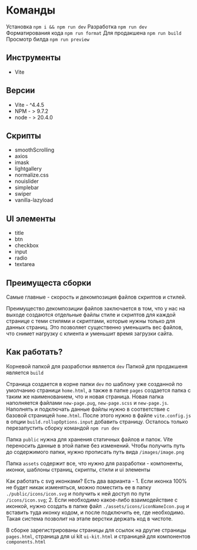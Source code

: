 # Команды

Установка `npm i && npm run dev`
Разработка `npm run dev`
Форматирования кода `npm run format`
Для продакшена `npm run build`
Просмотр билда `npm run preview`

## Инструменты

-   Vite

## Версии

-   Vite - ^4.4.5
-   NPM - > 9.7.2
-   node - > 20.4.0

## Скрипты

-   smoothScrolling
-   axios
-   imask
-   lightgallery
-   normalize.css
-   nouislider
-   simplebar
-   swiper
-   vanilla-lazyload

## UI элементы

-   title
-   btn
-   checkbox
-   input
-   radio
-   textarea

## Преимущеста сборки

Самые главные - скорость и декомпозиция файлов скриптов и стилей.

Преимущество декомпозиции файлов заключается в том, что у нас на выходе создаются отдельные файлы стиле и скриптов для каждой странице с теми стилями и скриптами, которые нужны только для данных страниц. Это позволяет существенно уменьшить вес файлов, что снимет нагрузку с клиента и уменьшит время загрузки сайта.

## Как работать?

Корневой папкой для разработки является `dev`
Папкой для продакшеня является `build`

Страница создается в корне папки `dev` по шаблону уже созданной по умолчанию страници `home.html`, а также в папке `pages` создается папка с таким же наименованием, что и новая страница. Новая папка наполняется файлами `new-page.pug`, `new-page.scss` и `new-page.js`. Наполнять и подключать данные файлы нужно в соответствие с базовой страницей `home.html`. После этого нужно в файле `vite.config.js` в опции `build.rollupOptions.input` добавить страницу. Осталось только перезапустить сборку командой `npm run dev`

Папка `public` нужна для хранения статичных файлов и папок. Vite переносить данные в этой папке без изменений. Чтобы получить путь до содержимого папки, нужно прописать путь вида `/images/image.png`

Папка `assets` содержит все, что нужно для разработки - компоненты, иконки, шаблоны страниц, скрипты, стили и ui элементы

Как работать с svg иконками? Есть два варианта - 1. Если иконка 100% не будет никак изменяться, можно поместить ее в папку `./public/icons/icon.svg` и получить к ней доступ по пути `/icons/icon.svg`; 2. Если необходимо какое-либо взаимодействие с иконкой, нужно создать в папке файл `./assets/icons/iconNameIcon.pug` и вставить туда иконку кодом, и после подключить ее, где необходимо. Такая система позволит на этапе верстки держать код в чистоте.

В сборке зарегистрированы страницы для ссылок на другие страницы ``` pages.html ```, страница для ui kit ``` ui-kit.html ``` и страницей для компонентов ``` components.html ```